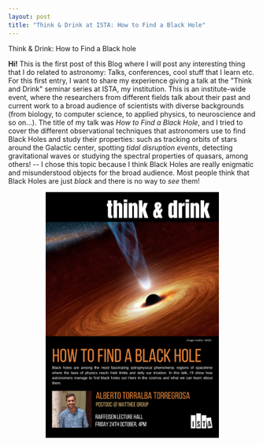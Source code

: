 ```yaml
---
layout: post
title: "Think & Drink at ISTA: How to Find a Black Hole"
---
```


Think & Drink: How to Find a Black hole

**Hi!** This is the first post of this Blog where I will post any interesting thing that I do related to astronomy: Talks, conferences, cool stuff that I learn etc. For this first entry, I want to share my experience giving a talk at the "Think and Drink" seminar series at ISTA, my institution. This is an institute-wide event, where the researchers from different fields talk about their past and current work to a broad audience of scientists with diverse backgrounds (from biology, to computer science, to applied physics, to neuroscience and so on...). The title of my talk was *How to Find a Black Hole*, and I tried to cover the different observational techniques that astronomers use to find Black Holes and study their properties: such as tracking orbits of stars around the Galactic center, spotting *tidal disruption events*, detecting gravitational waves or studying the spectral properties of quasars, among others! -- I chose this topic because I think Black Holes are really enigmatic and misunderstood objects for the broad audience. Most people think that Black Holes are just *black* and there is no way to *see* them!

<p align="center">
<img src="/assets/images/thinkNdrink_poster.png" alt="Think and Drink poster" width="70%"/>
</p>
